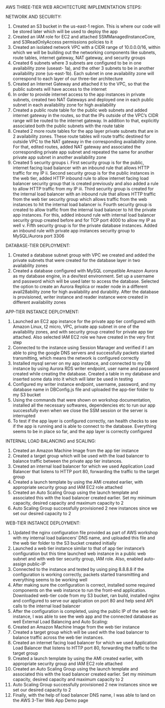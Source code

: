 AWS THREE-TIER WEB ARCHITECTURE IMPLEMENTATION STEPS:

NETWORK AND SECURITY:

1. Created an S3 bucket in the us-east-1 region. This is where our code will be stored later
which will be used to deploy the app
2. Created an IAM role for EC2 and attached SSMManagedInstanceCore, and
S3ReadOnlyAccess permissions policies to it
3. Created an isolated network VPC with a CIDR range of 10.0.0.0/16, within which we will be
building out the networking components like subnets, route tables, internet gateway, NAT
gateway, and security groups
4. Created 6 subnets where 3 subnets are configured to be in one availability zone (useast-
1a), and the other 3 subnets to be in another availability zone (us-east-1b). Each
subnet in one availability zone will correspond to each layer of our three-tier architecture
5. Created an Internet Gateway and attached it to the VPC, so that the public subnets will
have access to the internet
6. In order to provide internet access to the app instances in private subnets, created two NAT
Gateways and deployed one in each public subnet in each availability zone for high
availability
7. Created a public route table for the public web subnets and added internet gateway in the
routes, so that the IPs outside of the VPC’s CIDR range will be routed to the internet
gateway. In addition to that, explicitly associated both the public subnets with the route
table
8. Created 2 more route tables for the app layer private subnets that are in 2 availability zones.
These route tables will route traffic destined for outside VPC to the NAT gateway in the
corresponding availability zone. For that, edited routes, added NAT gateway and
associated the corresponding private app subnet and repeated the same for another
private app subnet in another availability zone
9. Created 5 security groups
i. First security group is for the public, internet facing load balancer with an inbound rule
that allows HTTP traffic for my IP
ii. Second security group is for the public instances in the web tier, added HTTP inbound rule
to allow internet facing load balancer security group that is created previously and also added
a rule to allow HTTP traffic from my IP
iii. Third security group is created for the internal load balancer with an inbound rule that allows
HTTP traffic from the web tier security group which allows traffic from the web instances to hit
the internal load balancer
iv. Fourth security group is created to allow traffic from the internal load balancer to hit the
private app instances. For this, added inbound rule with internal load balancer security group
created before and for TCP port 4000 to allow my IP as well
v. Fifth security group is for the private database instances. Added an inbound rule with private
app instances security group to MySQL/Aurora port 3306

DATABASE-TIER DEPLOYMENT:

1. Created a database subnet group with VPC we created and added the private subnets that
were created for the database layer in two availability zones
2. Created a database configured with MySQL compatible Amazon Aurora as my database
engine, in a dev/test environment. Set up a username and password which will be used
later to access the database. Selected the option to create an Aurora Replica or reader
node in a different avail28ability zone for high availability and durability. After the database
is provisioned, writer instance and reader instance were created in different availability
zones

APP-TIER INSTANCE DEPLOYMENT:

1. Launched an EC2 app instance for the private app tier configured with Amazon Linux, t2
micro, VPC, private app subnet in one of the availability zones, and with security group
created for private app tier attached. Also selected IAM EC2 role we have created in the
very first step
2. Connected to the instance using Session Manager and verified if I am able to ping the
google DNS servers and successfully packets started transmitting, which means the
network is configured correctly
3. Installed mysql server on my app instance, and connected to my DB instance by using
Aurora RDS writer endpoint, user name and password created while creating the database.
Created a table in my database and inserted some data into it which will later be used in
testing
4. Configured my writer instance endpoint, username, password, and my database name in
DBConfig.js file and uploaded the app-tier folder to my S3 bucket
5. Using the commands that were shown on workshop documentation, installed all the
necessary softwares, dependencies etc to run our app successfully even when we close
the SSM session or the server is interrupted
6. To test if the app layer is configured correctly, ran health checks to see if the app is running
and is able to connect to the database. Everything seems to be in place so far, and the app
layer is correctly configured

INTERNAL LOAD BALANCING and SCALING:

1. Created an Amazon Machine Image from the app tier instance
2. Created a target group which will be used with the load balancer to balance traffic between
the private app tier instances.
3. Created an internal load balancer for which we used Application Load Balancer that listens
to HTTP port 80, forwarding the traffic to the target group
4. Created a launch template by using the AMI created earlier, with appropriate security group
and IAM EC2 role attached
5. Created an Auto Scaling Group using the launch template and associated this with the load
balancer created earlier. Set my minimum capacity, desired capacity and maximum
capacity to 2
6. Auto Scaling Group successfully provisioned 2 new instances since we set our desired
capacity to 2

WEB-TIER INSTANCE DEPLOYMENT:

1. Updated the nginx configuration file provided as part of AWS workshop with my internal
load balancers’ DNS name, and uploaded this file and the web tier folder to the S3 bucket
created initially
2. Launched a web tier instance similar to that of app tier instance’s configuration but this
time launched web instance in a public web subnet and with web tier security group, IAM
role. Also, enabled auto-assign public-IP
3. Connected to the instance and tested by using ping 8.8.8.8 if the configuration is working
correctly, packets started transmitting and everything seems to be working well
4. After making sure the configuration is correct, installed some required components on the
web instance to run the front-end application. Downloaded web-tier code from my S3
bucket, ran build, installed nginx and configured to serve our application on port 80 and
help send API calls to the internal load balancer
5. After the configuration is completed, using the public IP of the web tier instance, I was able
to see the web app and the connected database as well
External Load Balancing and Auto Scaling:
1. Created an Amazon Machine Image from the web tier instance
2. Created a target group which will be used with the load balancer to balance traffic across
the web tier instances.
3. Created an internet facing load balancer for which we used Application Load Balancer that
listens to HTTP port 80, forwarding the traffic to the target group
4. Created a launch template by using the AMI created earlier, with appropriate security group
and IAM EC2 role attached
5. Created an Auto Scaling Group using the launch template and associated this with the load
balancer created earlier. Set my minimum capacity, desired capacity and maximum
capacity to 2
6. Auto Scaling Group successfully provisioned 2 new instances since we set our desired
capacity to 2
7. Finally, with the help of load balancer DNS name, I was able to land on the AWS 3-Tier Web
App Demo page

